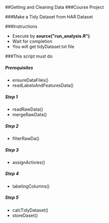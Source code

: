 ##Getting and Cleaning Data
###Course Project


###Make a Tidy Dataset from HAR Dataset

  
###Instructions
* Execute by __source("run_analysis.R")__
* Wait for completion
* You will get tidyDataset.txt file


###This script must do

##### Prerequisites 
* ensureDataFiles()
* readLabelsAndFeaturesData() 

##### Step  1
* readRawData()
* mergeRawData()

##### Step  2 
* filterRawDa()

##### Step  3 
* assignActivies()

##### Step 4 
* labelingColumns()

##### Step  5 
* calcTidyDataset()
* storeDaset() 



